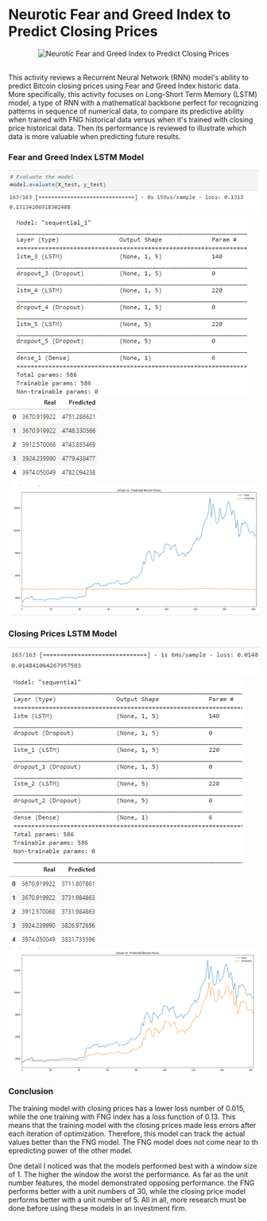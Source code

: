# Neurotic Fear and Greed Index to Predict Closing Prices
<p align="center">
  <img src="https://github.com/EmilianoAmador/Deep_Learning_FNG_Index/master/FNG-Image.jpg?raw=true" alt="Neurotic Fear and Greed Index to Predict Closing Prices"/>
</p>
<br/>
This activity reviews a Recurrent Neural Network (RNN) model's ability to predict Bitcoin closing prices using Fear and Greed Index historic data. More specifically, this activity focuses on Long-Short Term Memory (LSTM) model, a type of RNN with a mathematical backbone perfect for recognizing patterns in sequence of numerical data, to compare its predictive ability when trained with FNG historical data versus when it's trained with closing price historical data. Then its performance is reviewed to illustrate which data is more valuable when predicting future results.


### Fear and Greed Index LSTM Model
![](Images/FNGloss.png)
<br/>
![](Images/FNGParam.png)
<br/>
![](Images/FNGtable.png)
<br/>
![](Images/FNGat5.png)


### Closing Prices LSTM Model
![](Images/CLSloss.png)
<br/>
![](Images/CLSparam.png)
<br/>
![](Images/CLStable.png)
<br/>
![](Images/CLSat5.png)

### Conclusion

The training model with closing prices has a lower loss number of 0.015, while the one training with FNG index has a loss function of 0.13. This means that the training model with the closing prices made less errors after each iteration of optimization. Therefore, this model can track the actual values better than the FNG model. The FNG model does not come near to th epredicting power of the other model.

One detail I noticed was that the models performed best with a window size of 1. The higher the window the worst the performance. As far as the unit number features, the model demonstrated opposing performance. the FNG performs better with a unit numbers of 30, while the closing price model performs better with a unit number of 5. All in all, more research must be done before using these models in an investment firm.
